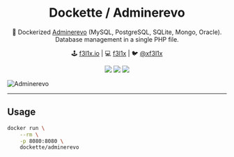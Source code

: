 <h1 align=center>Dockette / Adminerevo</h1>

<p align=center>
   🎁 Dockerized <a href="https://https://docs.adminerevo.org/">Adminerevo</a> (MySQL, PostgreSQL, SQLite, Mongo, Oracle). Database management in a single PHP file.
</p>

<p align=center>
🕹 <a href="https://f3l1x.io">f3l1x.io</a> | 💻 <a href="https://github.com/f3l1x">f3l1x</a> | 🐦 <a href="https://twitter.com/xf3l1x">@xf3l1x</a>
</p>

<p align=center>
  <a href="https://hub.docker.com/r/dockette/adminerevo/"><img src="https://badgen.net/docker/pulls/dockette/adminerevo"></a>
  <a href="https://bit.ly/ctteg"><img src="https://badgen.net/badge/support/gitter/cyan"></a>
  <a href="https://github.com/sponsors/f3l1x"><img src="https://badgen.net/badge/sponsor/donations/F96854"></a>
</p>

![Adminerevo](https://raw.githack.com/dockette/adminerevo/master/.docs/adminerevo.png)

------

## Usage

```sh
docker run \
    --rm \
    -p 8080:8080 \
    dockette/adminerevo
```
